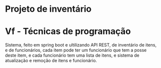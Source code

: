 # Projeto de inventário
# Vf - Técnicas de programação
Sistema, feito em spring boot e ultilizando API REST,
de inventário de itens, e de funcionários, cada item 
pode ter um funcionário que tem a posse deste item, e
cada funcionário tem uma lista de itens, e sistema de 
atualização e remoção de itens e funcionário.
